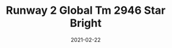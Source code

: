 ---
tags: 
  - "To Market"
  - "Rubber Flooring"
  - "Runway2"
title: "Runway 2 Global Tm 2946 Star Bright"
designer: "To Market"
image_primary: "img/2946.jpg"
href: "https://www.tomkt.com/runway-2-swatches"
description: "ROLL%20SIZE%3A%204%27%20x%2025%27%A0%20or%204%27%20x%2050%27"
category: "rubber-flooring-runway2"
subtitle: ""
manufacturer: "ToMarket"
slug: "/manufacturers/tomarket/rubber-flooring-runway-2/to-market-runway-2-global-tm-2946-star-bright"
date: "2021-02-22"
---